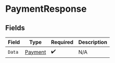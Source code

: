 # PaymentResponse


## Fields

| Field                                         | Type                                          | Required                                      | Description                                   |
| --------------------------------------------- | --------------------------------------------- | --------------------------------------------- | --------------------------------------------- |
| `Data`                                        | [Payment](../../Models/Components/Payment.md) | :heavy_check_mark:                            | N/A                                           |